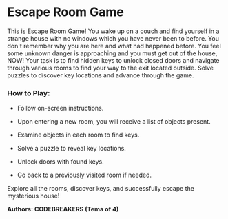 # Escape  Room Game

This is Escape Room Game! You wake up on a couch and find yourself in a strange house with no windows which you have never been to before. You don't remember why you are here and what had happened before. You feel some unknown danger is approaching and you must get out of the house, NOW! Your task is to find hidden keys to unlock closed doors and navigate through various rooms to find your way to the exit located outside. Solve puzzles to discover key locations and advance through the game.

### How to Play:

- Follow on-screen instructions.

- Upon entering a new room, you will receive a list of objects present.

- Examine objects in each room to find keys.

- Solve a puzzle to reveal key locations.

- Unlock doors with found keys.

- Go back to a previously visited room if needed.

Explore all the rooms, discover keys, and successfully escape the mysterious house!

**Authors: CODEBREAKERS (Tema of 4)**
